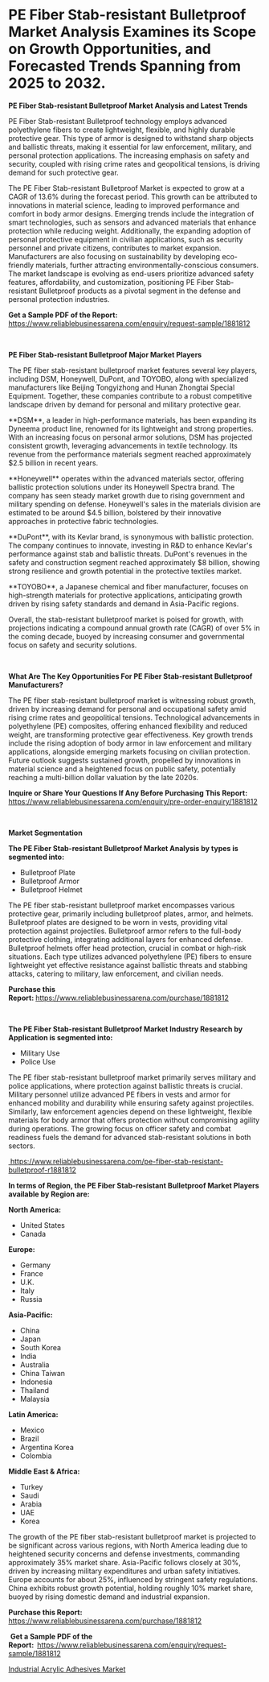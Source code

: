 <p><h1>PE Fiber Stab-resistant Bulletproof Market Analysis Examines its Scope on Growth Opportunities, and Forecasted Trends Spanning from 2025 to 2032.</h1></p><p><strong>PE Fiber Stab-resistant Bulletproof Market Analysis and Latest Trends</strong></p>
<p><p>PE Fiber Stab-resistant Bulletproof technology employs advanced polyethylene fibers to create lightweight, flexible, and highly durable protective gear. This type of armor is designed to withstand sharp objects and ballistic threats, making it essential for law enforcement, military, and personal protection applications. The increasing emphasis on safety and security, coupled with rising crime rates and geopolitical tensions, is driving demand for such protective gear.</p><p>The PE Fiber Stab-resistant Bulletproof Market is expected to grow at a CAGR of 13.6% during the forecast period. This growth can be attributed to innovations in material science, leading to improved performance and comfort in body armor designs. Emerging trends include the integration of smart technologies, such as sensors and advanced materials that enhance protection while reducing weight. Additionally, the expanding adoption of personal protective equipment in civilian applications, such as security personnel and private citizens, contributes to market expansion. Manufacturers are also focusing on sustainability by developing eco-friendly materials, further attracting environmentally-conscious consumers. The market landscape is evolving as end-users prioritize advanced safety features, affordability, and customization, positioning PE Fiber Stab-resistant Bulletproof products as a pivotal segment in the defense and personal protection industries.</p></p>
<p><strong>Get a Sample PDF of the Report:&nbsp;</strong> <a href="https://www.reliablebusinessarena.com/enquiry/request-sample/1881812?utm_campaign=1871&utm_medium=2&utm_source=Github&utm_content=ia&utm_term=04022025&utm_id=pe-fiber-stab-resistant-bulletproof">https://www.reliablebusinessarena.com/enquiry/request-sample/1881812</a></p>
<p>&nbsp;</p>
<p><strong>PE Fiber Stab-resistant Bulletproof Major Market Players</strong></p>
<p><p>The PE fiber stab-resistant bulletproof market features several key players, including DSM, Honeywell, DuPont, and TOYOBO, along with specialized manufacturers like Beijing Tongyizhong and Hunan Zhongtai Special Equipment. Together, these companies contribute to a robust competitive landscape driven by demand for personal and military protective gear.</p><p>**DSM**, a leader in high-performance materials, has been expanding its Dyneema product line, renowned for its lightweight and strong properties. With an increasing focus on personal armor solutions, DSM has projected consistent growth, leveraging advancements in textile technology. Its revenue from the performance materials segment reached approximately $2.5 billion in recent years.</p><p>**Honeywell** operates within the advanced materials sector, offering ballistic protection solutions under its Honeywell Spectra brand. The company has seen steady market growth due to rising government and military spending on defense. Honeywell's sales in the materials division are estimated to be around $4.5 billion, bolstered by their innovative approaches in protective fabric technologies.</p><p>**DuPont**, with its Kevlar brand, is synonymous with ballistic protection. The company continues to innovate, investing in R&D to enhance Kevlar's performance against stab and ballistic threats. DuPont's revenues in the safety and construction segment reached approximately $8 billion, showing strong resilience and growth potential in the protective textiles market.</p><p>**TOYOBO**, a Japanese chemical and fiber manufacturer, focuses on high-strength materials for protective applications, anticipating growth driven by rising safety standards and demand in Asia-Pacific regions. </p><p>Overall, the stab-resistant bulletproof market is poised for growth, with projections indicating a compound annual growth rate (CAGR) of over 5% in the coming decade, buoyed by increasing consumer and governmental focus on safety and security solutions.</p></p>
<p>&nbsp;</p>
<p><strong>What Are The Key Opportunities For PE Fiber Stab-resistant Bulletproof Manufacturers?</strong></p>
<p><p>The PE fiber stab-resistant bulletproof market is witnessing robust growth, driven by increasing demand for personal and occupational safety amid rising crime rates and geopolitical tensions. Technological advancements in polyethylene (PE) composites, offering enhanced flexibility and reduced weight, are transforming protective gear effectiveness. Key growth trends include the rising adoption of body armor in law enforcement and military applications, alongside emerging markets focusing on civilian protection. Future outlook suggests sustained growth, propelled by innovations in material science and a heightened focus on public safety, potentially reaching a multi-billion dollar valuation by the late 2020s.</p></p>
<p><strong>Inquire or Share Your Questions If Any Before Purchasing This Report:</strong> <a href="https://www.reliablebusinessarena.com/enquiry/pre-order-enquiry/1881812?utm_campaign=1871&utm_medium=2&utm_source=Github&utm_content=ia&utm_term=04022025&utm_id=pe-fiber-stab-resistant-bulletproof">https://www.reliablebusinessarena.com/enquiry/pre-order-enquiry/1881812</a></p>
<p>&nbsp;</p>
<p><strong>Market Segmentation</strong></p>
<p><strong>The PE Fiber Stab-resistant Bulletproof Market Analysis by types is segmented into:</strong></p>
<p><ul><li>Bulletproof Plate</li><li>Bulletproof Armor</li><li>Bulletproof Helmet</li></ul></p>
<p><p>The PE fiber stab-resistant bulletproof market encompasses various protective gear, primarily including bulletproof plates, armor, and helmets. Bulletproof plates are designed to be worn in vests, providing vital protection against projectiles. Bulletproof armor refers to the full-body protective clothing, integrating additional layers for enhanced defense. Bulletproof helmets offer head protection, crucial in combat or high-risk situations. Each type utilizes advanced polyethylene (PE) fibers to ensure lightweight yet effective resistance against ballistic threats and stabbing attacks, catering to military, law enforcement, and civilian needs.</p></p>
<p><strong>Purchase this Report:&nbsp;</strong><a href="https://www.reliablebusinessarena.com/purchase/1881812?utm_campaign=1871&utm_medium=2&utm_source=Github&utm_content=ia&utm_term=04022025&utm_id=pe-fiber-stab-resistant-bulletproof">https://www.reliablebusinessarena.com/purchase/1881812</a></p>
<p>&nbsp;</p>
<p><strong>The PE Fiber Stab-resistant Bulletproof Market Industry Research by Application is segmented into:</strong></p>
<p><ul><li>Military Use</li><li>Police Use</li></ul></p>
<p><p>The PE fiber stab-resistant bulletproof market primarily serves military and police applications, where protection against ballistic threats is crucial. Military personnel utilize advanced PE fibers in vests and armor for enhanced mobility and durability while ensuring safety against projectiles. Similarly, law enforcement agencies depend on these lightweight, flexible materials for body armor that offers protection without compromising agility during operations. The growing focus on officer safety and combat readiness fuels the demand for advanced stab-resistant solutions in both sectors.</p></p>
<p><a href="https://www.reliablebusinessarena.com/pe-fiber-stab-resistant-bulletproof-r1881812?utm_campaign=1871&utm_medium=2&utm_source=Github&utm_content=ia&utm_term=04022025&utm_id=pe-fiber-stab-resistant-bulletproof">&nbsp;https://www.reliablebusinessarena.com/pe-fiber-stab-resistant-bulletproof-r1881812</a></p>
<p><strong>In terms of Region, the PE Fiber Stab-resistant Bulletproof Market Players available by Region are:</strong></p>
<p>
    <p> <strong> North America: </strong>
        <ul>
            <li>United States</li>
            <li>Canada</li>
        </ul>
        </p> 
    <p> <strong> Europe: </strong>
        <ul>
            <li>Germany</li>
            <li>France</li>
            <li>U.K.</li>
            <li>Italy</li>
            <li>Russia</li>
        </ul>
        </p> 
    <p> <strong> Asia-Pacific: </strong>
        <ul>
            <li>China</li>
            <li>Japan</li>
            <li>South Korea</li>
            <li>India</li>
            <li>Australia</li>
            <li>China Taiwan</li>
            <li>Indonesia</li>
            <li>Thailand</li>
            <li>Malaysia</li>
        </ul>
        </p> 
    <p> <strong> Latin America: </strong>
        <ul>
            <li>Mexico</li>
            <li>Brazil</li>
            <li>Argentina Korea</li>
            <li>Colombia</li>
        </ul>
        </p> 
    <p> <strong> Middle East & Africa: </strong>
        <ul>
            <li>Turkey</li>
            <li>Saudi</li>
            <li>Arabia</li>
            <li>UAE</li>
            <li>Korea</li>
        </ul>
    </p>
    </p>
<p><p>The growth of the PE fiber stab-resistant bulletproof market is projected to be significant across various regions, with North America leading due to heightened security concerns and defense investments, commanding approximately 35% market share. Asia-Pacific follows closely at 30%, driven by increasing military expenditures and urban safety initiatives. Europe accounts for about 25%, influenced by stringent safety regulations. China exhibits robust growth potential, holding roughly 10% market share, buoyed by rising domestic demand and industrial expansion.</p></p>
<p><strong>Purchase this Report: </strong><a href="https://www.reliablebusinessarena.com/purchase/1881812?utm_campaign=1871&utm_medium=2&utm_source=Github&utm_content=ia&utm_term=04022025&utm_id=pe-fiber-stab-resistant-bulletproof">https://www.reliablebusinessarena.com/purchase/1881812</a></p>
<p>&nbsp;<strong>Get a Sample PDF of the Report:&nbsp;&nbsp;</strong><a href="https://www.reliablebusinessarena.com/enquiry/request-sample/1881812?utm_campaign=1871&utm_medium=2&utm_source=Github&utm_content=ia&utm_term=04022025&utm_id=pe-fiber-stab-resistant-bulletproof">https://www.reliablebusinessarena.com/enquiry/request-sample/1881812</a></p>
<p><strong></strong></p>
<p><p><a href="https://github.com/marloy8/Market-Research-Report-List-7/blob/main/industrial-acrylic-adhesives-market.md?utm_campaign=1871&utm_medium=2&utm_source=Github&utm_content=ia&utm_term=04022025&utm_id=pe-fiber-stab-resistant-bulletproof">Industrial Acrylic Adhesives Market</a></p></p>